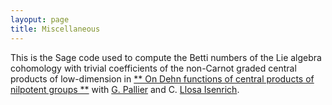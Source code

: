 ```yaml
---
layoput: page
title: Miscellaneous
---
```


This is the Sage code used to compute the Betti numbers of the Lie algebra cohomology with trivial coefficients of the non-Carnot graded central products of low-dimension in [** On Dehn functions of central products of nilpotent groups **](https://jeronimomaths.github.io/publications/)  with [G. Pallier](https://pallier.org/gabriel/) and C. [Llosa Isenrich](https://www.math.kit.edu/user/llosa/index.html).

